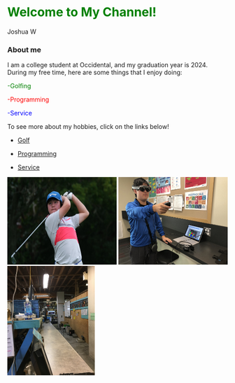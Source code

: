 <h1 style = "color: green;"> Welcome to My Channel!</h1>

Joshua W

### About me

I am a college student at Occidental, and my graduation year is 2024. During my free time, here are some things that I enjoy doing:
<p style="color:green;">-Golfing </p>
<p style="color:red;">-Programming </p>
<p style="color:blue;">-Service </p>

To see more about my hobbies, click on the links below!

- [Golf](https://drive.google.com/drive/folders/11YG19SSeHMfvkKjiqlNfXOTzOpGfSZE3?usp=sharing)

- [Programming](https://drive.google.com/drive/folders/1YZCfdN-xubeeRI3KFFPYj87_ihUj-2KR?usp=sharing)

- [Service](https://drive.google.com/drive/folders/1mlYuwd8PNryGlBDng3nkQOG6aZo-BStV?usp=sharing)

<img src="IMG-4182.JPG" alt="Golf" width="250" height="200"> <img src="IMG-3441.JPG" alt="Magic Leap" width="250" height="200"> <img src="IMG-0224.JPG" alt="FreeGeek" width="200" height="250">

